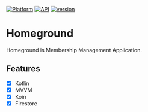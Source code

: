 [![Platform](https://img.shields.io/badge/platform-android-green.svg)](http://developer.android.com/index.html)
[![API](https://img.shields.io/badge/API-21%2B-blue.svg)](https://android-arsenal.com/api?level=21#l21)
[![version](https://img.shields.io/badge/version-1.0.1-red.svg)](https://github.com/RisingPark/Homeground)

# Homeground
Homeground is Membership Management Application. 



## Features

- [x] Kotlin 
- [x] MVVM
- [x] Koin 
- [x] Firestore
